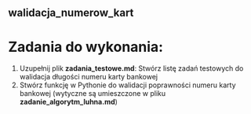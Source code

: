 ## walidacja_numerow_kart
# Zadania do wykonania:

1. Uzupełnij plik **zadania_testowe.md**: Stwórz listę zadań testowych do walidacja długości numeru karty bankowej
2. Stwórz funkcję w Pythonie do walidacji poprawności numeru karty bankowej (wytyczne są umieszczone w pliku **zadanie_algorytm_luhna.md**)


